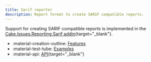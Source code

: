 ```yaml
---
title: Sarif reporter
description: Report format to create SARIF compatible reports.
---
```


Support for creating SARIF compatible reports is implemented in the
[Cake.Issues.Reporting.Sarif addin](https://cakebuild.net/extensions/cake-issues-reporting-sarif/){target="_blank"}.

<div class="grid cards" markdown>

- :material-creation-outline: [Features](features.md)
- :material-test-tube: [Examples](examples.md)
- :material-api: [API](https://cakebuild.net/extensions/cake-issues-reporting-sarif){target="_blank"}

</div>
